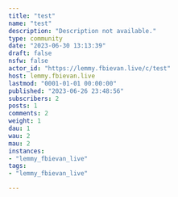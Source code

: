 ```yaml
---
title: "test" 
name: "test"
description: "Description not available."
type: community
date: "2023-06-30 13:13:39"
draft: false
nsfw: false
actor_id: "https://lemmy.fbievan.live/c/test"
host: lemmy.fbievan.live
lastmod: "0001-01-01 00:00:00"
published: "2023-06-26 23:48:56"
subscribers: 2
posts: 1
comments: 2
weight: 1
dau: 1
wau: 2
mau: 2
instances:
- "lemmy_fbievan_live"
tags: 
- "lemmy_fbievan_live"

---
```

